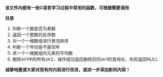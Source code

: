 **该文件内部有一些C语言学习过程中常用的函数，可根据需要调用**

**目录**
1. 判断一个数是否为素数
2. 返回一个整数的反序数
3. 对一个一维数组进行冒泡排序
4. 判断一个年份是不是闰年
5. 求一个一维数组内元素的平均数
6. 删除str1中的所有str2，操作成功返回删除后的str1的首地址，失败返回NULL

**诚挚地邀请大家对现有的内容进行改进，或进一步添加新的内容！**
